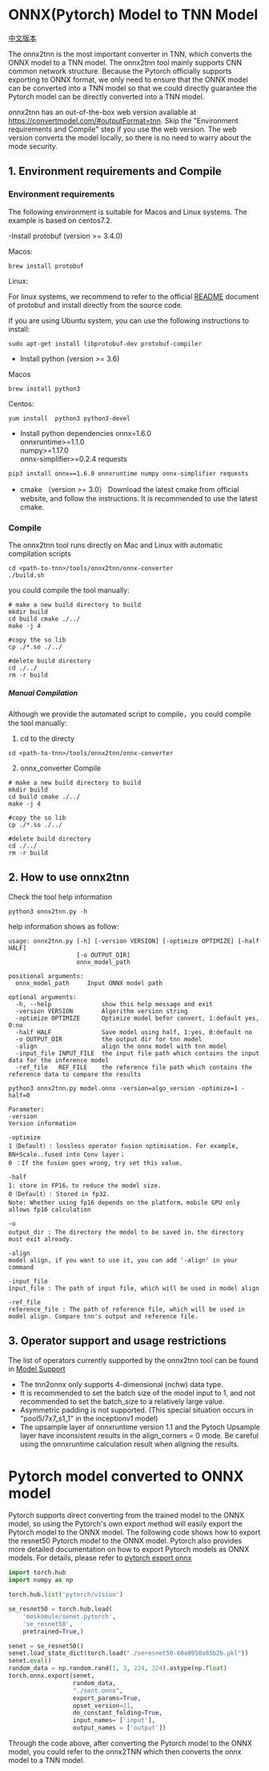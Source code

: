 # ONNX(Pytorch) Model to TNN Model

[中文版本](../../cn/user/onnx2tnn.md)

The onnx2tnn is the most important converter in TNN, which converts the ONNX model to a TNN model. The onnx2tnn tool mainly supports CNN common network structure. Because the Pytorch officially supports exporting to ONNX format, we only need to ensure that the ONNX model can be converted into a TNN model so that we could directly guarantee the Pytorch model can be directly converted into a TNN model.

onnx2tnn has an out-of-the-box web version available at https://convertmodel.com/#outputFormat=tnn. Skip the "Environment requirements and Compile" step if you use the web version. The web version converts the model locally, so there is no need to warry about the mode security.

## 1. Environment requirements and Compile
### Environment requirements
The following environment is suitable for Macos and Linux systems.
The example is based on centos7.2.

-Install protobuf (version >= 3.4.0)

Macos:
```shell script
brew install protobuf
```

Linux:

For linux systems, we recommend to refer to the official [README](https://github.com/protocolbuffers/protobuf/blob/master/src/README.md) document of protobuf and install directly from the source code.

If you are using Ubuntu system, you can use the following instructions to install:

```shell script
sudo apt-get install libprotobuf-dev protobuf-compiler
```



- Install python (version >= 3.6)

Macos
```shell script
brew install python3
```
Centos:
```shell script
yum install  python3 python3-devel
```

- Install python dependencies
onnx=1.6.0  
onnxruntime>=1.1.0   
numpy>=1.17.0  
onnx-simplifier>=0.2.4 
requests
```shell script
pip3 install onnx==1.6.0 onnxruntime numpy onnx-simplifier requests
```

- cmake （version >= 3.0）
Download the latest cmake from official website, and follow the instructions. It is recommended to use the latest cmake.

### Compile
The onnx2tnn tool runs directly on Mac and Linux with automatic compilation scripts
 ```shell script
cd <path-to-tnn>/tools/onnx2tnn/onnx-converter
./build.sh 
 ```

you could compile the tool manually:
```shell script
# make a new build directory to build
mkdir build
cd build cmake ./../
make -j 4

#copy the so lib
cp ./*.so ./../

#delete build directory
cd ./../
rm -r build
```

##### Manual Compilation

Although we provide the automated script to compile，you could compile the tool manually:

1. cd to the directy
```shell script
cd <path-to-tnn>/tools/onnx2tnn/onnx-converter
```

2. onnx_converter Compile
```shell script
# make a new build directory to build
mkdir build
cd build cmake ./../
make -j 4

#copy the so lib
cp ./*.so ./../

#delete build directory
cd ./../
rm -r build
```

## 2. How to use onnx2tnn 

Check the tool help information
```shell script
python3 onnx2tnn.py -h
```
help information shows as follow:
```text
usage: onnx2tnn.py [-h] [-version VERSION] [-optimize OPTIMIZE] [-half HALF]
                   [-o OUTPUT_DIR]
                   onnx_model_path

positional arguments:
  onnx_model_path     Input ONNX model path

optional arguments:
  -h, --help              show this help message and exit
  -version VERSION        Algorithm version string
  -optimize OPTIMIZE      Optimize model befor convert, 1:default yes, 0:no
  -half HALF              Save model using half, 1:yes, 0:default no
  -o OUTPUT_DIR           the output dir for tnn model
  -align                  align the onnx model with tnn model
  -input_file INPUT_FILE  the input file path which contains the input data for the inference model
  -ref_file   REF_FILE    the reference file path which contains the reference data to compare the results
```


```shell script
python3 onnx2tnn.py model.onnx -version=algo_version -optimize=1 -half=0
```
```text
Parameter:
-version
Version information

-optimize
1（Default）: lossless operator fusion optimisation. For example, BN+Scale..fused into Conv layer；
0 ：If the fusion goes wrong, try set this value. 

-half
1: store in FP16，to reduce the model size.
0（Default）: Stored in fp32.
Note: Whether using fp16 depends on the platform，mobile GPU only allows fp16 calculation

-o
output_dir : The directory the model to be saved in，the directory must exit already.

-align
model align, if you want to use it, you can add '-align' in your command

-input_file
input_file : The path of input file, which will be used in model align

-ref_file
reference_file : The path of reference file, which will be used in model align. Compare tnn's output and reference file.
```


## 3. Operator support and usage restrictions
The list of operators currently supported by the onnx2tnn tool can be found in [Model Support](support_en.md)
- The tnn2onnx only supports 4-dimensional (nchw) data type.
- It is recommended to set the batch size of the model input to 1, and not recommended to set the batch_size to a relatively large value.
- Asymmetric padding is not supported. (This special situation occurs in "pool5/7x7\_s1\_1" in the inceptionv1 model)
- The upsample layer of onnxruntime version 1.1 and the Pytoch Upsample layer have inconsistent results in the align_corners = 0 mode. Be careful using the onnxruntime calculation result when aligning the results.

# Pytorch model converted to ONNX model

Pytorch supports direct converting from the trained model to the ONNX model, so using the Pytorch's own export method will easily export the Pytorch model to the ONNX model. The following code shows how to export the resnet50 Pytorch model to the ONNX model.
Pytorch also provides more detailed documentation on how to export Pytorch models as ONNX models. For details, please refer to [pytorch export onnx](https://pytorch.org/tutorials/advanced/super_resolution_with_onnxruntime.html)

```python
import torch.hub
import numpy as np

torch.hub.list('pytorch/vision')

se_resnet50 = torch.hub.load(
    'moskomule/senet.pytorch',
    'se_resnet50',
    pretrained=True,)

senet = se_resnet50()
senet.load_state_dict(torch.load("./seresnet50-60a8950a85b2b.pkl"))
senet.eval()
random_data = np.random.rand(1, 3, 224, 224).astype(np.float)
torch.onnx.export(senet,
				  random_data,
				  "./sent.onnx",
				  export_params=True,
				  opset_version=11,
				  do_constant_folding=True,
				  input_names= ['input'],
				  output_names = ['output'])
```
Through the code above, after converting the Pytorch model to the ONNX model, you could refer to the onnx2TNN which then converts the onnx model to a TNN model.
